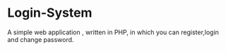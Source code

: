 # Login-System
A simple web application , written in PHP, in which you can register,login and change password.
